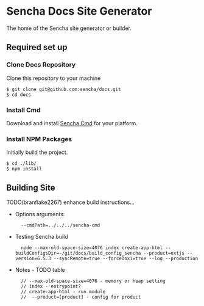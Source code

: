 # Sencha Docs Site Generator
The home of the Sencha site generator or builder.

## Required set up

### Clone Docs Repository
Clone this repository to your machine

    $ git clone git@github.com:sencha/docs.git
    $ cd docs

### Install Cmd
Download and install [Sencha Cmd](https://www.sencha.com/products/sencha-cmd/) for your platform.

### Install NPM Packages
Initially build the project.

    $ cd ./lib/
    $ npm install


## Building Site
TODO(branflake2267) enhance build instructions...

* Options arguments:

		--cmdPath=../../../sencha-cmd

* Testing Sencha build
 

		node --max-old-space-size=4076 index create-app-html --buildConfigsDir=~/git/docs/build_config_sencha --product=extjs --version=6.5.3 --syncRemote=true --forceDoxi=true --log --production 


* Notes - TODO table

		// --max-old-space-size=4076 - memory or heap setting
		// index - entrypoint?
		// create-app-html - run module
		//  --product=[product] - config for product 





 
 


